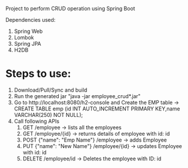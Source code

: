 Project to perform CRUD operation using Spring Boot


Dependencies used: 
1. Spring Web
2. Lombok
3. Spring JPA
4. H2DB


Steps to use:
============ 
1. Download/Pull/Sync and build
2. Run the generated jar "java -jar employee_crud*.jar"
3. Go to http://localhost:8080/h2-console and Create the EMP table -> CREATE TABLE emp (id INT AUTO_INCREMENT  PRIMARY KEY,name VARCHAR(250) NOT NULL);
4. Call following APIs
	1. GET /employee -> lists all the employees 
	2. GET /employee/{id} -> returns details of employee with id: id
	2. POST {"name": "Emp Name"} /employee -> adds Employee
	3. PUT  {"name": "New Name"} /employee/{id} -> updates Employee with id: id 
	4. DELETE /employee/id -> Deletes the employee with ID: id 